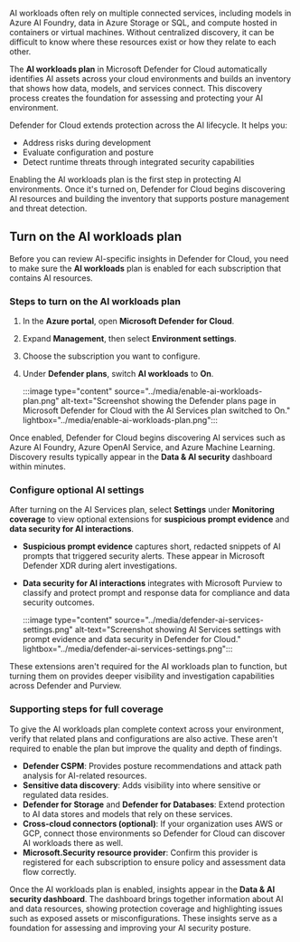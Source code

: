 AI workloads often rely on multiple connected services, including models in Azure AI Foundry, data in Azure Storage or SQL, and compute hosted in containers or virtual machines. Without centralized discovery, it can be difficult to know where these resources exist or how they relate to each other.

The **AI workloads plan** in Microsoft Defender for Cloud automatically identifies AI assets across your cloud environments and builds an inventory that shows how data, models, and services connect. This discovery process creates the foundation for assessing and protecting your AI environment.

Defender for Cloud extends protection across the AI lifecycle. It helps you:

- Address risks during development
- Evaluate configuration and posture
- Detect runtime threats through integrated security capabilities

Enabling the AI workloads plan is the first step in protecting AI environments. Once it's turned on, Defender for Cloud begins discovering AI resources and building the inventory that supports posture management and threat detection.

## Turn on the AI workloads plan

Before you can review AI-specific insights in Defender for Cloud, you need to make sure the **AI workloads** plan is enabled for each subscription that contains AI resources.

### Steps to turn on the AI workloads plan

1. In the **Azure portal**, open **Microsoft Defender for Cloud**.
1. Expand **Management**, then select **Environment settings**.
1. Choose the subscription you want to configure.
1. Under **Defender plans**, switch **AI workloads** to **On**.

   :::image type="content" source="../media/enable-ai-workloads-plan.png" alt-text="Screenshot showing the Defender plans page in Microsoft Defender for Cloud with the AI Services plan switched to On." lightbox="../media/enable-ai-workloads-plan.png":::

Once enabled, Defender for Cloud begins discovering AI services such as Azure AI Foundry, Azure OpenAI Service, and Azure Machine Learning. Discovery results typically appear in the **Data & AI security** dashboard within minutes.

### Configure optional AI settings

After turning on the AI Services plan, select **Settings** under **Monitoring coverage** to view optional extensions for **suspicious prompt evidence** and **data security for AI interactions**.

- **Suspicious prompt evidence** captures short, redacted snippets of AI prompts that triggered security alerts. These appear in Microsoft Defender XDR during alert investigations.
- **Data security for AI interactions** integrates with Microsoft Purview to classify and protect prompt and response data for compliance and data security outcomes.

   :::image type="content" source="../media/defender-ai-services-settings.png" alt-text="Screenshot showing AI Services settings with prompt evidence and data security in Defender for Cloud." lightbox="../media/defender-ai-services-settings.png":::

These extensions aren't required for the AI workloads plan to function, but turning them on provides deeper visibility and investigation capabilities across Defender and Purview.

### Supporting steps for full coverage

To give the AI workloads plan complete context across your environment, verify that related plans and configurations are also active. These aren't required to enable the plan but improve the quality and depth of findings.

- **Defender CSPM**: Provides posture recommendations and attack path analysis for AI-related resources.
- **Sensitive data discovery**: Adds visibility into where sensitive or regulated data resides.
- **Defender for Storage** and **Defender for Databases**: Extend protection to AI data stores and models that rely on these services.
- **Cross-cloud connectors (optional)**: If your organization uses AWS or GCP, connect those environments so Defender for Cloud can discover AI workloads there as well.
- **Microsoft.Security resource provider**: Confirm this provider is registered for each subscription to ensure policy and assessment data flow correctly.

Once the AI workloads plan is enabled, insights appear in the **Data & AI security dashboard**. The dashboard brings together information about AI and data resources, showing protection coverage and highlighting issues such as exposed assets or misconfigurations. These insights serve as a foundation for assessing and improving your AI security posture.
